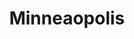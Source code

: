 ---
title: "Minneaopolis"
hashtag: "minneapolis"
tags:
  - City
  - Hennepin County
  - Minnesota
  - Mississippi River
related:
  - Saint Paul
subdivision-of:
  - Hennepin County
---